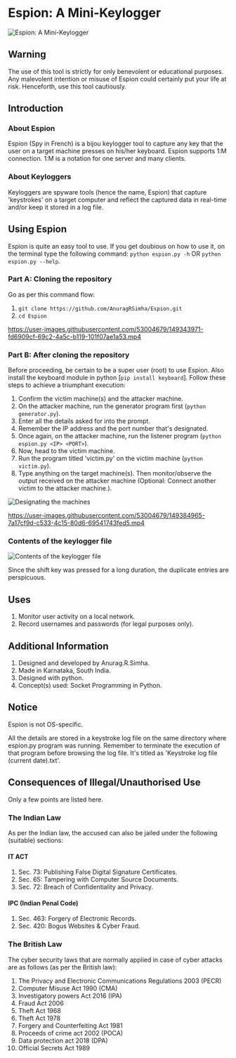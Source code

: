 # Espion: A Mini-Keylogger
![Espion: A Mini-Keylogger](https://i.ibb.co/VQr8J8S/Logo.jpg)
## Warning
The use of this tool is strictly for only benevolent or educational purposes. Any malevolent intention or misuse of Espion could certainly put your life at risk. Henceforth, use this tool cautiously.
## Introduction
### About Espion
Espion (Spy in French) is a bijou keylogger tool to capture any key that the user on a target machine presses on his/her keyboard. Espion supports 1:M connection. 1:M is a notation for one server and many clients.
### About Keyloggers
Keyloggers are spyware tools (hence the name, Espion) that capture 'keystrokes' on a target computer and reflect the captured data in real-time and/or keep it stored in a log file.
## Using Espion
Espion is quite an easy tool to use. If you get doubious on how to use it, on the terminal type the following command:
`python espion.py -h` OR `python espion.py --help`.
### Part A: Cloning the repository
Go as per this command flow:
1. `git clone https://github.com/AnuragRSimha/Espion.git`
2. `cd Espion`


https://user-images.githubusercontent.com/53004679/149343971-fd6909cf-69c2-4a5c-b119-101f07ae1a53.mp4


### Part B: After cloning the repository
Before proceeding, be certain to be a super user (root) to use Espion. Also install the keyboard module in python [`pip install keyboard`].
Follow these steps to achieve a triumphant execution:
1. Confirm the victim machine(s) and the attacker machine.
2. On the attacker machine, run the generator program first (`python generator.py`).
3. Enter all the details asked for into the prompt.
4. Remember the IP address and the port number that's designated.
5. Once again, on the attacker machine, run the listener program (`python espion.py <IP> <PORT>`).
6. Now, head to the victim machine.
7. Run the program titled 'victim.py' on the victim machine (`python victim.py`).
8. Type anything on the target machine(s). Then monitor/observe the output received on the attacker machine
(Optional: Connect another victim to the attacker machine.).

![Designating the machines](https://i.ibb.co/DpY9VGJ/Attacker-Victim.jpg)


https://user-images.githubusercontent.com/53004679/149384965-7a17cf9d-c533-4c15-80d6-69541743fed5.mp4


### Contents of the keylogger file
![Contents of the keylogger file](https://user-images.githubusercontent.com/53004679/149384403-47b8eeab-289c-48a7-a194-b44775c7c947.PNG)

Since the shift key was pressed for a long duration, the duplicate entries are perspicuous.

## Uses
1. Monitor user activity on a local network.
2. Record usernames and passwords (for legal purposes only).

## Additional Information
1. Designed and developed by Anurag.R.Simha.
2. Made in Karnataka, South India.
3. Designed with python.
4. Concept(s) used: Socket Programming in Python.

## Notice
Espion is not OS-specific.

All the details are stored in a keystroke log file on the same directory
where espion.py program was running. Remember to terminate the execution
of that program before browsing the log file. It's titled as 
'Keystroke log file (current date).txt'.

## Consequences of Illegal/Unauthorised Use
Only a few points are listed here.
### The Indian Law
As per the Indian law, the accused can also be jailed under the following (suitable) sections:
#### IT ACT
1. Sec. 73: Publishing False Digital Signature Certificates.
2. Sec. 65: Tampering with Computer Source Documents.
3. Sec. 72: Breach of Confidentiality and Privacy.

#### IPC (Indian Penal Code)
1. Sec. 463: Forgery of Electronic Records.
2. Sec. 420: Bogus Websites & Cyber Fraud.

### The British Law
The cyber security laws that are normally applied in case of cyber attacks are as follows (as per the British law):
1. The Privacy and Electronic Communications Regulations 2003 (PECR)
2. Computer Misuse Act 1990 (CMA)
4. Investigatory powers Act 2016 (IPA)
5. Fraud Act 2006
6. Theft Act 1968
7. Theft Act 1978
8. Forgery and Counterfeiting Act 1981
9. Proceeds of crime act 2002 (POCA)
10. Data protection act 2018 (DPA)
11. Official Secrets Act 1989

